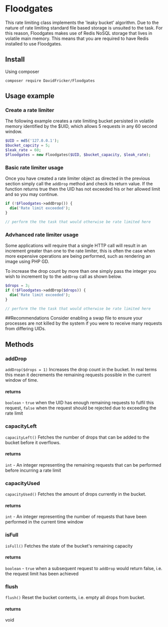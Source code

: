 # Floodgates
This rate limiting class implements the 'leaky bucket' algorithm. Due to the nature of rate limiting standard file based storage is unsuited to the task. For this reason, Floodgates makes use of Redis NoSQL storage that lives in volatile main memory. This means that you are required to have Redis installed to use Floodgates.

## Install
Using composer

`composer require DavidFricker/Floodgates`

## Usage example 
### Create a rate limiter
The following example creates a rate limiting bucket persisted in volatile memory identified by the $UID, which allows 5 requests in any 60 second window.

```PHP
$UID = md5('127.0.0.1');
$bucket_capcity = 5;
$leak_rate = 60;
$Floodgates = new Floodgates($UID, $bucket_capacity, $leak_rate);
```
### Basic rate limiter usage
Once you have created a rate limiter object as directed in the previous section simply call the `addDrop` method and check its return value. If the function returns true then the UID has not exceeded his or her allowed limit and so you may continue.

```PHP
if (!$Floodgates->addDrop()) {
  die('Rate limit exceeded');
}

// perform the the task that would otherwise be rate limited here

```

### Advhanced rate limiter usage
Some applications will require that a single HTTP call will result in an increment greater than one to the rate limiter, this is often the case when more expensive operations are being performed, such as rendering an image using PHP GD. 

To increase the drop count by more than one simply pass the integer you wish to increment by to the `addDrop` call as shown below.

```PHP
$drops = 3;
if (!$Floodgates->addDrop($drops)) {
  die('Rate limit exceeded');
}

// perform the the task that would otherwise be rate limited here

```
##Recommendations
Consider enabling a swap file to ensure your processes are not killed by the system if you were to receive many requests from differing UIDs.

## Methods
### addDrop
`addDrop($drops = 1)`
Increases the drop count in the bucket. In real terms this mean it decrements the remaining requests possible in the current window of time.
#### returns
`boolean` - `true` when the UID has enough remaining requests to fulfil this request, `false` when the request should be rejected due to exceeding the rate limit


### capacityLeft
`capacityLeft()`
Fetches the number of drops that can be added to the bucket before it overflows.
#### returns
`int` - An integer representing the remaining requests that can be performed before incurring a rate limit


### capacityUsed
`capacityUsed()`
Fetches the amount of drops currently in the bucket.
#### returns
`int` - An integer representing the number of requests that have been performed in the current time window


### isFull
`isFull()`
Fetches the state of the bucket's remaining capacity
#### returns
`boolean` - `true` when a subsequent request to `addDrop` would return false, i.e. the request limit has been achieved


### flush
`flush()`
Reset the bucket contents, i.e. empty all drops from bucket.
#### returns
void
